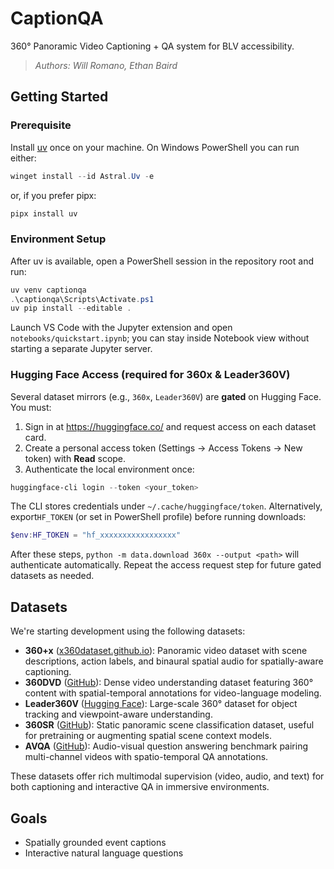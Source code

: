 # **CaptionQA**

360° Panoramic Video Captioning + QA system for BLV accessibility.

> *Authors: Will Romano, Ethan Baird*

## Getting Started

### Prerequisite

Install [uv](https://docs.astral.sh/uv/) once on your machine. On Windows PowerShell you can run either:

```powershell
winget install --id Astral.Uv -e
```

or, if you prefer pipx:

```powershell
pipx install uv
```

### Environment Setup

After uv is available, open a PowerShell session in the repository root and run:

```powershell
uv venv captionqa
.\captionqa\Scripts\Activate.ps1
uv pip install --editable .
```

Launch VS Code with the Jupyter extension and open `notebooks/quickstart.ipynb`; you can stay inside Notebook view without starting a separate Jupyter server.

### Hugging Face Access (required for 360x & Leader360V)

Several dataset mirrors (e.g., `360x`, `Leader360V`) are **gated** on Hugging Face. You must:

1. Sign in at <https://huggingface.co/> and request access on each dataset card.
2. Create a personal access token (Settings → Access Tokens → New token) with **Read** scope.
3. Authenticate the local environment once:

```powershell
huggingface-cli login --token <your_token>
```

The CLI stores credentials under `~/.cache/huggingface/token`. Alternatively, export`HF_TOKEN` (or set in PowerShell profile) before running downloads:

```powershell
$env:HF_TOKEN = "hf_xxxxxxxxxxxxxxxxx"
```

After these steps, `python -m data.download 360x --output <path>` will authenticate automatically. Repeat the access request step for future gated datasets as needed.

## Datasets

We're starting development using the following datasets:

- **360+x** ([x360dataset.github.io](https://x360dataset.github.io)): Panoramic video dataset with scene descriptions, action labels, and binaural spatial audio for spatially-aware captioning.
- **360DVD** ([GitHub](https://github.com/Akaneqwq/360DVD)): Dense video understanding dataset featuring 360° content with spatial-temporal annotations for video-language modeling.
- **Leader360V** ([Hugging Face](https://huggingface.co/datasets/Leader360V/Leader360V)): Large-scale 360° dataset for object tracking and viewpoint-aware understanding.
- **360SR** ([GitHub](https://github.com/360SR/360SR-Challenge)): Static panoramic scene classification dataset, useful for pretraining or augmenting spatial scene context models.
- **AVQA** ([GitHub](https://github.com/AlyssaYoung/AVQA)): Audio-visual question answering benchmark pairing multi-channel videos with spatio-temporal QA annotations.

These datasets offer rich multimodal supervision (video, audio, and text) for both captioning and interactive QA in immersive environments.

## Goals

- Spatially grounded event captions
- Interactive natural language questions
